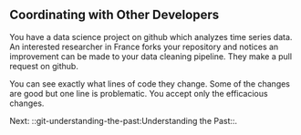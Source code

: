 ## Coordinating with Other Developers

You have a data science project on github which analyzes time series
data. An interested researcher in France forks your repository and
notices an improvement can be made to your data cleaning pipeline. They
make a pull request on github.

You can see exactly what lines of code they change. Some of the changes
are good but one line is problematic. You accept only the efficacious
changes.


Next: ::git-understanding-the-past:Understanding the Past::.
